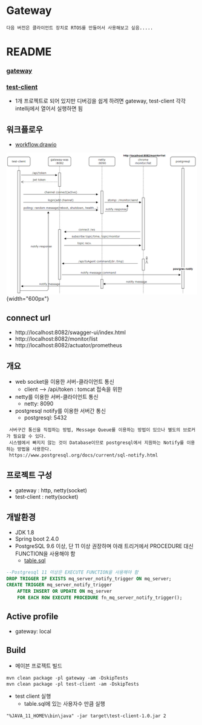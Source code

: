 # Gateway
```text
다음 버전은 클라이언트 장치로 RTOS를 만들어서 사용해보고 싶음..... 
```

# README
### [gateway](gateway/README.md)
### [test-client](test-client/README.md)
* 1개 프로젝트로 되어 있지만 디버깅을 쉽게 하려면 gateway, test-client 각각 intellij에서 열어서 실행하면 됨

## 워크플로우
* [workflow.drawio](doc/workflow.drawio)

![img_1.png](doc/workflow.png){width="600px"}


## connect url
* http://localhost:8082/swagger-ui/index.html
* http://localhost:8082/monitor/list
* http://localhost:8082/actuator/prometheus

 
## 개요
* web socket을 이용한 서버-클라이언트 통신
  * client --> /api/token : tomcat 접속을 위한 
* netty를 이용한 서버-클라이언트 통신
  * netty: 8090
* postgresql notify를 이용한 서버간 통신
  * postgresql: 5432
```text
 서버구간 통신을 직접하는 방법, Message Queue를 이용하는 방법이 있으나 별도의 브로커가 필요할 수 있다.
 시스템에서 빠지지 않는 것이 Database이므로 postgresql에서 지원하는 Notify를 이용하는 방법을 사용한다.
 https://www.postgresql.org/docs/current/sql-notify.html
```

## 프로젝트 구성
- gateway : http, netty(socket)
- test-client : netty(socket)

## 개발환경
* JDK 1.8
* Spring boot 2.4.0
* PostgreSQL 9.6 이상, 단 11 이상 권장하며 아래 트리거에서 PROCEDURE 대신 FUNCTION을 사용해야 함
  * [table.sql](gateway/src/main/resources/sql/table.sql)
```sql
--Postgresql 11 이상은 EXECUTE FUNCTION을 사용해야 함
DROP TRIGGER IF EXISTS mq_server_notify_trigger ON mq_server;
CREATE TRIGGER mq_server_notify_trigger
    AFTER INSERT OR UPDATE ON mq_server
    FOR EACH ROW EXECUTE PROCEDURE fn_mq_server_notify_trigger();
```


## Active profile
* gateway: local


## Build
* 메이븐 프로젝트 빌드
```
mvn clean package -pl gateway -am -DskipTests
mvn clean package -pl test-client -am -DskipTests
```
* test client 실행
  * table.sql에 있는 사용자수 만큼 실행
```text
"%JAVA_11_HOME%\bin\java" -jar target\test-client-1.0.jar 2
```